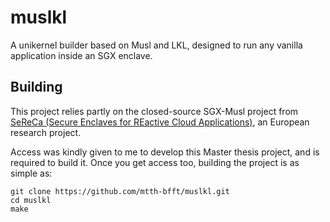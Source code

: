 # muslkl

A unikernel builder based on Musl and LKL, designed to run any vanilla application inside an SGX enclave.

## Building

This project relies partly on the closed-source SGX-Musl project from [SeReCa (Secure Enclaves for REactive Cloud Applications)](http://www.serecaproject.eu), an European research project.

Access was kindly given to me to develop this Master thesis project, and is required to build it. Once you get access too, building the project is as simple as:

    git clone https://github.com/mtth-bfft/muslkl.git
    cd muslkl
    make

